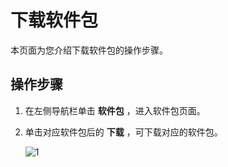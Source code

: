 下载软件包
==========================

本页面为您介绍下载软件包的操作步骤。

操作步骤
-------------------------

1. 在左侧导航栏单击 **软件包** ，进入软件包页面。



2. 单击对应软件包后的 **下载** ，可下载对应的软件包。

    ![1](https://help-static-aliyun-doc.aliyuncs.com/assets/img/zh-CN/1601460261/p271408.png)




